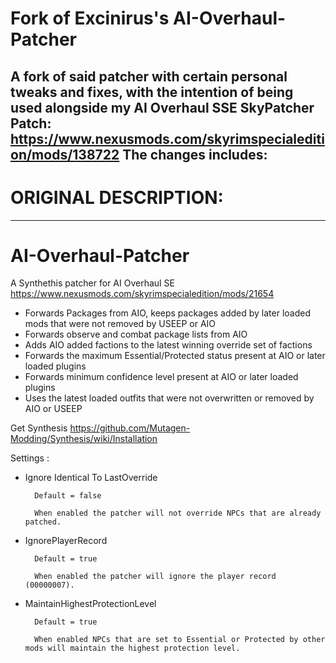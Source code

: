 # Fork of Excinirus's AI-Overhaul-Patcher
A fork of said patcher with certain personal tweaks and fixes, with the intention of being used alongside my AI Overhaul SSE SkyPatcher Patch: https://www.nexusmods.com/skyrimspecialedition/mods/138722
The changes includes:
- 


# ORIGINAL DESCRIPTION:
------------------------------------------------------------------------------------------------------------------------

# AI-Overhaul-Patcher
A Synthethis patcher for AI Overhaul SE https://www.nexusmods.com/skyrimspecialedition/mods/21654
- Forwards Packages from AIO, keeps packages added by later loaded mods that were not removed by USEEP or AIO
- Forwards observe and combat package lists from AIO
- Adds AIO added factions to the latest winning override set of factions
- Forwards the maximum Essential/Protected status present at AIO or later loaded plugins
- Forwards minimum confidence level present at AIO or later loaded plugins
- Uses the latest loaded outfits that were not overwritten or removed by AIO or USEEP

Get Synthesis https://github.com/Mutagen-Modding/Synthesis/wiki/Installation

Settings :
- Ignore Identical To LastOverride

		Default = false
	
		When enabled the patcher will not override NPCs that are already patched.
- IgnorePlayerRecord

		Default = true

		When enabled the patcher will ignore the player record (00000007).
- MaintainHighestProtectionLevel

		Default = true
	
		When enabled NPCs that are set to Essential or Protected by other mods will maintain the highest protection level.
